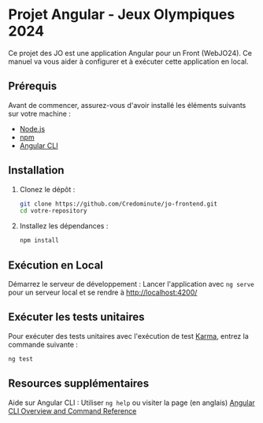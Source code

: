# Projet Angular - Jeux Olympiques 2024

Ce projet des JO est une application Angular pour un Front (WebJO24). Ce manuel va vous aider à configurer et à exécuter cette application en local.

## Prérequis

Avant de commencer, assurez-vous d'avoir installé les éléments suivants sur votre machine :

- [Node.js](https://nodejs.org/)
- [npm](https://www.npmjs.com/)
- [Angular CLI](https://github.com/angular/angular-cli)

## Installation

1. Clonez le dépôt :
    ```bash
    git clone https://github.com/Credominute/jo-frontend.git
    cd votre-repository
    ```

2. Installez les dépendances :
    ```bash
    npm install
    ```
    
## Exécution en Local

Démarrez le serveur de développement :
   Lancer l'application avec `ng serve` pour un serveur local et se rendre à [http://localhost:4200/](http://localhost:4200)

## Exécuter les tests unitaires

Pour exécuter des tests unitaires avec l'exécution de test [Karma](https://karma-runner.github.io), entrez la commande suivante :

```bash
ng test
```
## Resources supplémentaires

Aide sur Angular CLI :
   Utiliser `ng help` ou visiter la page (en anglais) [Angular CLI Overview and Command Reference](https://angular.io/cli)

